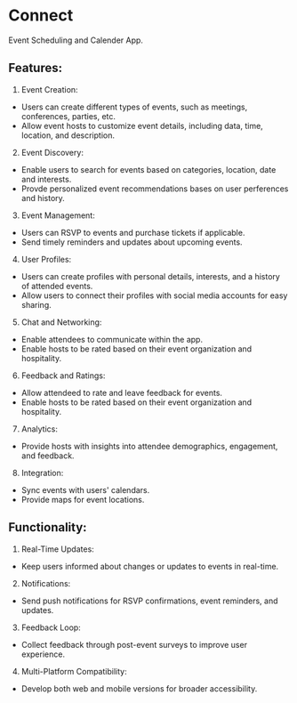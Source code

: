 # Connect

Event Scheduling and Calender App.

## Features:

1. Event Creation:

- Users can create different types of events, such as meetings, conferences, parties, etc.
- Allow event hosts to customize event details, including data, time, location, and description.

2. Event Discovery:

- Enable users to search for events based on categories, location, date and interests.
- Provde personalized event recommendations bases on user perferences and history.

3. Event Management:

- Users can RSVP to events and purchase tickets if applicable.
- Send timely reminders and updates about upcoming events.

4. User Profiles:

- Users can create profiles with personal details, interests, and a history of attended events.
- Allow users to connect their profiles with social media accounts for easy sharing.

5. Chat and Networking:

- Enable attendees to communicate within the app.
- Enable hosts to be rated based on their event organization and hospitality.

6. Feedback and Ratings:

- Allow attendeed to rate and leave feedback for events.
- Enable hosts to be rated based on their event organization and hospitality.

7. Analytics:

- Provide hosts with insights into attendee demographics, engagement, and feedback.

8. Integration:

- Sync events with users' calendars.
- Provide maps for event locations.

## Functionality:

1. Real-Time Updates:

- Keep users informed about changes or updates to events in real-time.

2. Notifications:

- Send push notifications for RSVP confirmations, event reminders, and updates.

3. Feedback Loop:

- Collect feedback through post-event surveys to improve user experience.

4. Multi-Platform Compatibility:

- Develop both web and mobile versions for broader accessibility.
